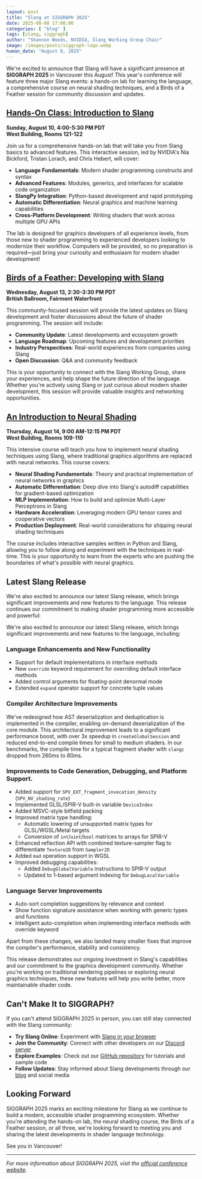 ```yaml
---
layout: post
title: "Slang at SIGGRAPH 2025"
date: 2025-08-08 17:00:00
categories: [ "blog" ]
tags: [slang, siggraph]
author: "Shannon Woods, NVIDIA, Slang Working Group Chair"
image: /images/posts/siggraph-logo.webp
human_date: "August 8, 2025"
---
```


We're excited to announce that Slang will have a significant presence at **SIGGRAPH 2025** in Vancouver this August! This year's conference will feature three major Slang events: a hands-on lab for learning the language, a comprehensive course on neural shading techniques, and a Birds of a Feather session for community discussion and updates.

## [Hands-On Class: Introduction to Slang](https://s2025.conference-schedule.org/?post_type=page&p=14&id=gensubcur_104&sess=sess287)

**Sunday, August 10, 4:00-5:30 PM PDT**  
**West Building, Rooms 121-122**

Join us for a comprehensive hands-on lab that will take you from Slang basics to advanced features. This interactive session, led by NVIDIA's Nia Bickford, Tristan Lorach, and Chris Hebert, will cover:

- **Language Fundamentals**: Modern shader programming constructs and syntax
- **Advanced Features**: Modules, generics, and interfaces for scalable code organization
- **SlangPy Integration**: Python-based development and rapid prototyping
- **Automatic Differentiation**: Neural graphics and machine learning capabilities
- **Cross-Platform Development**: Writing shaders that work across multiple GPU APIs

The lab is designed for graphics developers of all experience levels, from those new to shader programming to experienced developers looking to modernize their workflow. Computers will be provided, so no preparation is required—just bring your curiosity and enthusiasm for modern shader development!

## [Birds of a Feather: Developing with Slang](https://s2025.conference-schedule.org/?post_type=page&p=14&id=bof_177&sess=sess558)

**Wednesday, August 13, 2:30-3:30 PM PDT**  
**British Ballroom, Fairmont Waterfront**

This community-focused session will provide the latest updates on Slang development and foster discussions about the future of shader programming. The session will include:

- **Community Update**: Latest developments and ecosystem growth
- **Language Roadmap**: Upcoming features and development priorities
- **Industry Perspectives**: Real-world experiences from companies using Slang
- **Open Discussion**: Q&A and community feedback

This is your opportunity to connect with the Slang Working Group, share your experiences, and help shape the future direction of the language. Whether you're actively using Slang or just curious about modern shader development, this session will provide valuable insights and networking opportunities.

## [An Introduction to Neural Shading](https://s2025.conference-schedule.org/?post_type=page&p=14&id=gensub_420&sess=sess208)

**Thursday, August 14, 9:00 AM-12:15 PM PDT**  
**West Building, Rooms 109-110**

This intensive course will teach you how to implement neural shading techniques using Slang, where traditional graphics algorithms are replaced with neural networks. This course covers:

- **Neural Shading Fundamentals**: Theory and practical implementation of neural networks in graphics
- **Automatic Differentiation**: Deep dive into Slang's autodiff capabilities for gradient-based optimization
- **MLP Implementation**: How to build and optimize Multi-Layer Perceptrons in Slang
- **Hardware Acceleration**: Leveraging modern GPU tensor cores and cooperative vectors
- **Production Deployment**: Real-world considerations for shipping neural shading techniques

The course includes interactive samples written in Python and Slang, allowing you to follow along and experiment with the techniques in real-time. This is your opportunity to learn from the experts who are pushing the boundaries of what's possible with neural graphics.

## Latest Slang Release

We're also excited to announce our latest Slang release, which brings significant improvements and new features to the language. This release continues our commitment to making shader programming more accessible and powerful:

We're also excited to announce our latest Slang release, which brings significant improvements and new features to the language, including:

### Language Enhancements and New Functionality

* Support for default implementations in interface methods
* New `override` keyword requirement for overriding default interface methods
* Added control arguments for floating-point denormal mode
* Extended `expand` operator support for concrete tuple values

### Compiler Architecture Improvements

We've redesigned how AST deserialization and deduplication is implemented in the compiler, enabling on-demand deserialization of the core module. This architectural improvement leads to a significant performance boost, with over 3x speedup in `createGlobalSession` and reduced end-to-end compile times for small to medium shaders. In our benchmarks, the compile time for a typical fragment shader with `slangc` dropped from 260ms to 80ms.

### Improvements to Code Generation, Debugging, and Platform Support.

* Added support for `SPV_EXT_fragment_invocation_density` (`SPV_NV_shading_rate`)
* Implemented GLSL/SPIR-V built-in variable `DeviceIndex`
* Added MSVC-style bitfield packing
* Improved matrix type handling:
  - Automatic lowering of unsupported matrix types for GLSL/WGSL/Metal targets
  - Conversion of `int`/`uint`/`bool` matrices to arrays for SPIR-V
* Enhanced reflection API with combined texture-sampler flag to differentiate `Texture2D` from `Sampler2D`
* Added `mad` operation support in WGSL
* Improved debugging capabilities:
  - Added `DebugGlobalVariable` instructions to SPIR-V output
  - Updated to 1-based argument indexing for `DebugLocalVariable`

### Language Server Improvements

* Auto-sort completion suggestions by relevance and context   
* Show function signature assistance when working with generic types and functions  
* Intelligent auto-completion when implementing interface methods with override keyword

Apart from these changes, we also landed many smaller fixes that improve the compiler's performance, stability and consistency.

This release demonstrates our ongoing investment in Slang's capabilities and our commitment to the graphics development community. Whether you're working on traditional rendering pipelines or exploring neural graphics techniques, these new features will help you write better, more maintainable shader code.

## Can't Make It to SIGGRAPH?

If you can't attend SIGGRAPH 2025 in person, you can still stay connected with the Slang community:

- **Try Slang Online**: Experiment with [Slang in your browser](https://shader-slang.org/slang-playground)
- **Join the Community**: Connect with other developers on our [Discord server](https://khr.io/slang-discord)
- **Explore Examples**: Check out our [GitHub repository](https://github.com/shader-slang/slang) for tutorials and sample code
- **Follow Updates**: Stay informed about Slang developments through our [blog](https://shader-slang.com/blog) and social media

## Looking Forward

SIGGRAPH 2025 marks an exciting milestone for Slang as we continue to build a modern, accessible shader programming ecosystem. Whether you're attending the hands-on lab, the neural shading course, the Birds of a Feather session, or all three, we're looking forward to meeting you and sharing the latest developments in shader language technology.

See you in Vancouver!

---

*For more information about SIGGRAPH 2025, visit the [official conference website](https://s2025.siggraph.org/).* 

